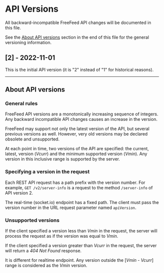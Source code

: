 # API Versions

All backward-incompatible FreeFeed API changes will be documented in this file.

See the [About API versions](#about-api-versions) section in the end of this
file for the general versioning information.

## [2] - 2022-11-01

This is the initial API version (it is "2" instead of "1" for historical
reasons).

---

## About API versions

### General rules

FreeFeed API versions are a monotonically increasing sequence of integers. Any
backward incompatible API changes causes an increase in the version.

FreeFeed may support not only the latest version of the API, but several
previous versions as well. However, very old versions may be declared obsolete
and unsupported.

At each point in time, two versions of the API are specified: the current,
latest, version (*Vcurr*) and the minimum supported version (*Vmin*). Any
version in this inclusive range is supported by the server.

### Specifying a version in the request

Each REST API request has a path prefix with the version number. For example,
`GET /v2/server-info` is a request to the method `/server-info` of API version
2.

The real-time (socket.io) endpoint has a fixed path. The client must pass the
version number in the URL request parameter named `apiVersion`.

### Unsupported versions

If the client specified a version less than *Vmin* in the request, the server
will process the request as if the version was equal to *Vmin*.

If the client specified a version greater than *Vcurr* in the request, the
server will return a *404 Not Found* response.

It is different for realtime endpoint. Any version outside the [*Vmin* -
*Vcurr*] range is considered as the *Vmin* version.